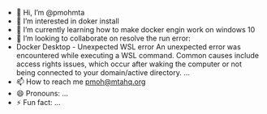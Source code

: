- 👋 Hi, I’m @pmohmta
- 👀 I’m interested in doker install 
- 🌱 I’m currently learning how to make docker engin work on windows 10
- 💞️ I’m looking to collaborate on resolve the run error:
- Docker Desktop - Unexpected WSL error
An unexpected error was encountered while executing a WSL command. Common causes
include access rights issues, which occur after waking the computer or not being connected
to your domain/active directory.
...
- 📫 How to reach me pmoh@mtahq.org
- 😄 Pronouns: ...
- ⚡ Fun fact: ...

<!---
pmohmta/pmohmta is a ✨ special ✨ repository because its `README.md` (this file) appears on your GitHub profile.
You can click the Preview link to take a look at your changes.
--->
